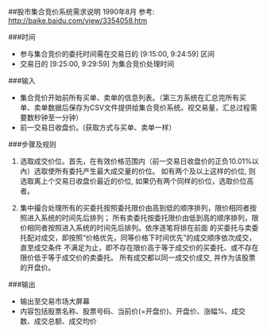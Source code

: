 ##股市集合竞价系统需求说明  1990年8月
参考: http://baike.baidu.com/view/3354058.htm

###时间
- 参与集合竞价的委托时间需在交易日的 [9:15:00, 9:24:59] 区间
- 交易日的 [9:25:00, 9:29:59] 为集合竞价处理时间


###输入
- 集合竞价开始前所有买单、卖单的信息列表。（第三方系统在汇总完所有买单、卖单数据后保存为CSV文件提供给集合竞价系统。视交易量，汇总过程需要数秒钟至一分钟）
- 前一交易日收盘价。(获取方式与买单、卖单一样）


###步骤及规则
1. 选取成交价位。首先，在有效价格范围内（前一交易日收盘价的正负10.01%以內）选取使所有委托产生最大成交量的价位。
如有两个及以上这样的价位, 则选取离上个交易日收盘价最近的价位, 如果仍有两个同样的价位，选取价位高者。

2. 集中撮合处理所有的买委托按照委托限价由高到低的顺序排列，限价相同者按照进入系统的时间先后排列；
  所有卖委托按委托限价由低到高的顺序排列，限价相同者按照进入系统的时间先后排列。依序逐笔将排在前面
  的买委托与卖委托配对成交，即按照“价格优先，同等价格下时间优先”的成交顺序依次成交，直至成交条件
  不满足为止，即不存在限价高于等于成交价的买委托、或不存在限价低于等于成交价的卖委托。
  所有成交都以同一成交价成交, 并作为该股票的开盘价。

###输出
- 输出至交易市场大屏幕
- 内容包括股票名称、股票号码、当前价(=开盘价)、开盘价、涨幅%、成交数、成交总额、成交均价
